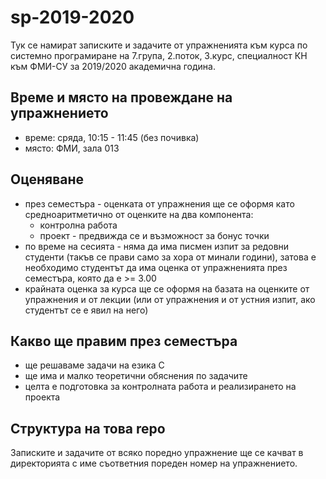 # sp-2019-2020
Тук се намират записките и задачите от упражненията към курса по системно програмиране на 7.група, 2.поток, 3.курс, специалност КН към ФМИ-СУ за 2019/2020 академична година.

## Време и място на провеждане на упражнението

* време: сряда, 10:15 - 11:45 (без почивка)
* място: ФМИ, зала 013

## Оценяване

* през семестъра - оценката от упражнения ще се оформя като средноаритметично от оценките на два компонента:
  + контролна работа
  + проект - предвижда се и възможност за бонус точки
* по време на сесията - няма да има писмен изпит за редовни студенти (такъв се прави само за хора от минали години), затова е необходимо студентът да има оценка от упражненията през семестъра, която да е >= 3.00
* крайната оценка за курса ще се оформя на базата на оценките от упражнения и от лекции (или от упражнения и от устния изпит, ако студентът се е явил на него)

## Какво ще правим през семестъра

* ще решаваме задачи на езика C
* ще има и малко теоретични обяснения по задачите
* целта е подготовка за контролната работа и реализирането на проекта

## Структура на това repo

Записките и задачите от всяко поредно упражнение ще се качват в директорията с име съответния пореден номер на упражнението.

